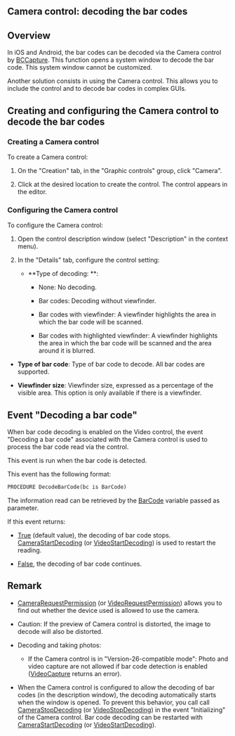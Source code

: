 


## Camera control: decoding the bar codes
			



<a name="NOTE1"></a>
<a name="NOTE1_1"></a>


## Overview
<a name="overview_ELTTEXTE000230"></a>
In iOS and Android, the bar codes can be decoded via the Camera control by [BCCapture](../WDLang5/1000019456.md). This function opens a system window to decode the bar code. This system window cannot be customized. 

Another solution consists in using the Camera control. This allows you to include the control and to decode bar codes in complex GUIs. 

<a name="NOTE2"></a>
<a name="NOTE2_1"></a>


## Creating and configuring the Camera control to decode the bar codes
<a name="creating_and_configuring_the_camera_control_decode_the_bar_codes_ELTTEXTE000254"></a>




### Creating a Camera control
<a name="creating_camera_control_ELTPARAGRAPHE000028"></a>

To create a Camera control:

1. On the "Creation" tab, in the "Graphic controls" group, click "Camera".

2. Click at the desired location to create the control. The control appears in the editor.





### Configuring the Camera control
<a name="configuring_the_camera_control_ELTPARAGRAPHE000050"></a>

To configure the Camera control:

1. Open the control description window (select "Description" in the context menu). 

2. In the "Details" tab, configure the control setting: 

	- **Type of decoding: **: 

		- None: No decoding. 

		- Bar codes: Decoding without viewfinder. 

		- Bar codes with viewfinder: A viewfinder highlights the area in which the bar code will be scanned. 

		- Bar codes with highlighted viewfinder: A viewfinder highlights the area in which the bar code will be scanned and the area around it is blurred. 




- **Type of bar code**: Type of bar code to decode. All bar codes are supported. 

- **Viewfinder size**: Viewfinder size, expressed as a percentage of the visible area. This option is only available if there is a viewfinder. 




<a name="NOTE3"></a>
<a name="NOTE3_1"></a>


## Event "Decoding a bar code"
<a name="event_decoding_bar_code_ELTTEXTE000284"></a>
When bar code decoding is enabled on the Video control, the event "Decoding a bar code" associated with the Camera control is used to process the bar code read via the control. 

This event is run when the bar code is detected. 

This event has the following format: 

```txt
PROCEDURE DecodeBarCode(bc is BarCode)
```
The information read can be retrieved by the [BarCode](../WDLang5/1000019451.md) variable passed as parameter. 

If this event returns: 

- <u><u><u><u>True</u></u></u></u> (default value), the decoding of bar code stops. 
	[CameraStartDecoding](../WDLang1/1000022454.md) (or [VideoStartDecoding](../WDLang1/1000022163.md)) is used to restart the reading.

- <u><u><u><u>False</u></u></u></u>, the decoding of bar code continues. 




<a name="NOTE4"></a>
<a name="NOTE4_1"></a>


## Remark
<a name="remark_ELTTEXTE000308"></a>


- [CameraRequestPermission](../WDLang1/1000022453.md) (or [VideoRequestPermission](../WDLang1/1000022355.md)) allows you to find out whether the device used is allowed to use the camera. 

- Caution: If the preview of Camera control is distorted, the image to decode will also be distorted.

- Decoding and taking photos: 

	- If the Camera control is in "Version-26-compatible mode": Photo and video capture are not allowed if bar code detection is enabled ([VideoCapture](../WDLang1/3079007.md) returns an error). 




- When the Camera control is configured to allow the decoding of bar codes (in the description window), the decoding automatically starts when the window is opened. 
	To prevent this behavior, you call call [CameraStopDecoding](../WDLang1/1000022449.md) (or [VideoStopDecoding](../WDLang1/1000022164.md)) in the event "Initializing" of the Camera control. Bar code decoding can be restarted with [CameraStartDecoding](../WDLang1/1000022454.md) (or [VideoStartDecoding](../WDLang1/1000022163.md)).





